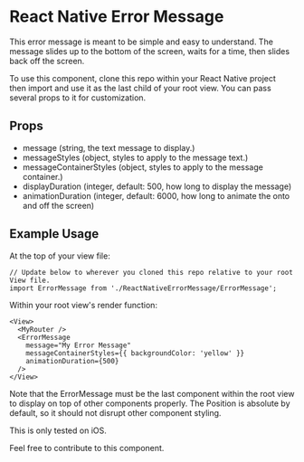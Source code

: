 # React Native Error Message
This error message is meant to be simple and easy to understand. The message slides up to the bottom of the screen, waits for a time, then slides back off the screen.

To use this component, clone this repo within your React Native project then import and use it as the last child of your root view. You can pass several props to it for customization.

## Props
* message (string, the text message to display.)
* messageStyles (object, styles to apply to the message text.)
* messageContainerStyles (object, styles to apply to the message container.)
* displayDuration (integer, default: 500, how long to display the message)
* animationDuration (integer, default: 6000, how long to animate the onto and off the screen)

## Example Usage
At the top of your view file:
```
// Update below to wherever you cloned this repo relative to your root View file.
import ErrorMessage from './ReactNativeErrorMessage/ErrorMessage';
```

Within your root view's render function:
```
<View>
  <MyRouter />
  <ErrorMessage
    message="My Error Message"
    messageContainerStyles={{ backgroundColor: 'yellow' }}
    animationDuration={500}
  />
</View>
```
Note that the ErrorMessage must be the last component within the root view to display on top of other components properly.
The Position is absolute by default, so it should not disrupt other component styling.

This is only tested on iOS.

Feel free to contribute to this component.
